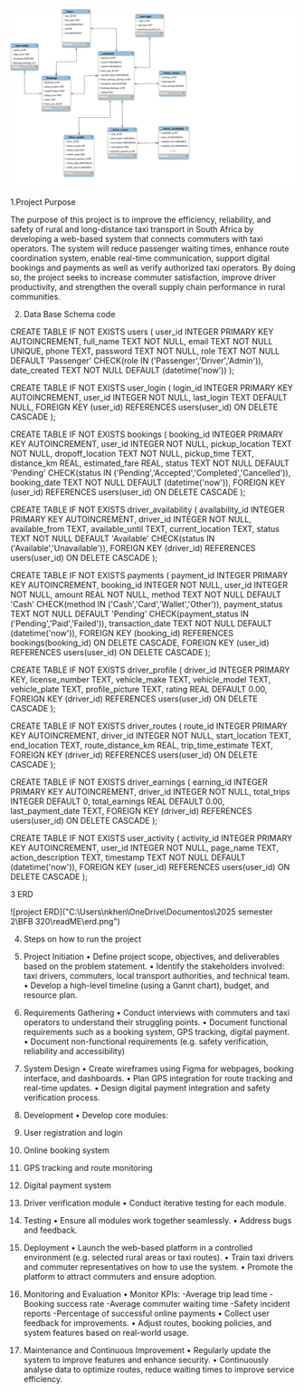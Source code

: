 ![ERD DIAGRAM](erd.png)

1.Project Purpose

The purpose of this project is to improve the efficiency, reliability, and safety of rural and long-distance taxi transport in South Africa by developing a web-based system that connects commuters with taxi operators. The system will reduce passenger waiting times, enhance route coordination system, enable real-time communication, support digital bookings and payments as well as verify authorized taxi operators. By doing so, the project seeks to increase commuter satisfaction, improve driver productivity, and strengthen the overall supply chain performance in rural communities.

2. Data Base Schema code

CREATE TABLE IF NOT EXISTS users (
    user_id INTEGER PRIMARY KEY AUTOINCREMENT,
    full_name TEXT NOT NULL,
    email TEXT NOT NULL UNIQUE,
    phone TEXT,
    password TEXT NOT NULL,
    role TEXT NOT NULL DEFAULT 'Passenger' CHECK(role IN ('Passenger','Driver','Admin')),
    date_created TEXT NOT NULL DEFAULT (datetime('now'))
);


CREATE TABLE IF NOT EXISTS user_login (
    login_id INTEGER PRIMARY KEY AUTOINCREMENT,
    user_id INTEGER NOT NULL,
    last_login TEXT DEFAULT NULL,
    FOREIGN KEY (user_id) REFERENCES users(user_id) ON DELETE CASCADE
);


CREATE TABLE IF NOT EXISTS bookings (
    booking_id INTEGER PRIMARY KEY AUTOINCREMENT,
    user_id INTEGER NOT NULL,
    pickup_location TEXT NOT NULL,
    dropoff_location TEXT NOT NULL,
    pickup_time TEXT,
    distance_km REAL,
    estimated_fare REAL,
    status TEXT NOT NULL DEFAULT 'Pending' CHECK(status IN ('Pending','Accepted','Completed','Cancelled')),
    booking_date TEXT NOT NULL DEFAULT (datetime('now')),
    FOREIGN KEY (user_id) REFERENCES users(user_id) ON DELETE CASCADE
);


CREATE TABLE IF NOT EXISTS driver_availability (
    availability_id INTEGER PRIMARY KEY AUTOINCREMENT,
    driver_id INTEGER NOT NULL,
    available_from TEXT,
    available_until TEXT,
    current_location TEXT,
    status TEXT NOT NULL DEFAULT 'Available' CHECK(status IN ('Available','Unavailable')),
    FOREIGN KEY (driver_id) REFERENCES users(user_id) ON DELETE CASCADE
);


CREATE TABLE IF NOT EXISTS payments (
    payment_id INTEGER PRIMARY KEY AUTOINCREMENT,
    booking_id INTEGER NOT NULL,
    user_id INTEGER NOT NULL,
    amount REAL NOT NULL,
    method TEXT NOT NULL DEFAULT 'Cash' CHECK(method IN ('Cash','Card','Wallet','Other')),
    payment_status TEXT NOT NULL DEFAULT 'Pending' CHECK(payment_status IN ('Pending','Paid','Failed')),
    transaction_date TEXT NOT NULL DEFAULT (datetime('now')),
    FOREIGN KEY (booking_id) REFERENCES bookings(booking_id) ON DELETE CASCADE,
    FOREIGN KEY (user_id) REFERENCES users(user_id) ON DELETE CASCADE
);

CREATE TABLE IF NOT EXISTS driver_profile (
    driver_id INTEGER PRIMARY KEY,
    license_number TEXT,
    vehicle_make TEXT,
    vehicle_model TEXT,
    vehicle_plate TEXT,
    profile_picture TEXT,
    rating REAL DEFAULT 0.00,
    FOREIGN KEY (driver_id) REFERENCES users(user_id) ON DELETE CASCADE
);


CREATE TABLE IF NOT EXISTS driver_routes (
    route_id INTEGER PRIMARY KEY AUTOINCREMENT,
    driver_id INTEGER NOT NULL,
    start_location TEXT,
    end_location TEXT,
    route_distance_km REAL,
    trip_time_estimate TEXT,
    FOREIGN KEY (driver_id) REFERENCES users(user_id) ON DELETE CASCADE
);


CREATE TABLE IF NOT EXISTS driver_earnings (
    earning_id INTEGER PRIMARY KEY AUTOINCREMENT,
    driver_id INTEGER NOT NULL,
    total_trips INTEGER DEFAULT 0,
    total_earnings REAL DEFAULT 0.00,
    last_payment_date TEXT,
    FOREIGN KEY (driver_id) REFERENCES users(user_id) ON DELETE CASCADE
);


CREATE TABLE IF NOT EXISTS user_activity (
    activity_id INTEGER PRIMARY KEY AUTOINCREMENT,
    user_id INTEGER NOT NULL,
    page_name TEXT,
    action_description TEXT,
    timestamp TEXT NOT NULL DEFAULT (datetime('now')),
    FOREIGN KEY (user_id) REFERENCES users(user_id) ON DELETE CASCADE
);


3 ERD

![project ERD]("C:\Users\nkhen\OneDrive\Documentos\2025 semester 2\BFB 320\readME\erd.png")


4. Steps on how to run the project
1. Project Initiation
•	Define project scope, objectives, and deliverables based on the problem statement.
•	Identify the stakeholders involved: taxi drivers, commuters, local transport authorities, and technical team.
•	Develop a high-level timeline (using a Gannt chart), budget, and resource plan.

2. Requirements Gathering
•	Conduct interviews with commuters and taxi operators to understand their struggling points.
•	Document functional requirements such as a booking system, GPS tracking, digital payment.
•	Document non-functional requirements (e.g. safety verification, reliability and accessibility)

3. System Design
•	Create wireframes using Figma for webpages, booking interface, and dashboards.
•	Plan GPS integration for route tracking and real-time updates.
•	Design digital payment integration and safety verification process.
4. Development
•	Develop core modules:
1.	User registration and login
2.	Online booking system
3.	GPS tracking and route monitoring
4.	Digital payment system
5.	Driver verification module
•	Conduct iterative testing for each module.
5. Testing
•	 Ensure all modules work together seamlessly.
•	Address bugs and feedback.

6. Deployment
•	Launch the web-based platform in a controlled environment (e.g. selected rural areas or taxi routes).
•	Train taxi drivers and commuter representatives on how to use the system.
•	Promote the platform to attract commuters and ensure adoption.

7. Monitoring and Evaluation
•	Monitor KPIs:
-Average trip lead time
-Booking success rate
-Average commuter waiting time
-Safety incident reports
-Percentage of successful online payments
•	Collect user feedback for improvements.
•	Adjust routes, booking policies, and system features based on real-world usage.

8. Maintenance and Continuous Improvement
•	Regularly update the system to improve features and enhance security.
•	Continuously analyse data to optimize routes, reduce waiting times to improve service efficiency.






